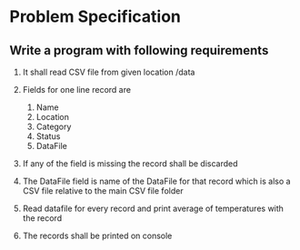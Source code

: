 # Problem Specification

## Write a program with following requirements

 1. It shall read CSV file from given location /data
 2. Fields for one line record are
 
    1. Name
    2. Location
    3. Category
    4. Status
    5. DataFile
 3. If any of the field is missing the record shall be discarded
 4. The DataFile field is name of the DataFile for that record which is also a CSV file relative to the main CSV file folder
 5. Read datafile for every record and print average of temperatures with the record
 6. The records shall be printed on console